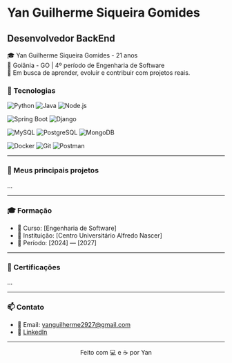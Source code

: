 
# Yan Guilherme Siqueira Gomides

## **Desenvolvedor BackEnd**

🎓 Yan Guilherme Siqueira Gomides -  21 anos  
📍 Goiânia - GO | 4º período de Engenharia de Software  
🚀 Em busca de aprender, evoluir e contribuir com projetos reais.



### 🧰 Tecnologias

![Python](https://img.shields.io/badge/Python-3776AB?style=for-the-badge&logo=python&logoColor=white)
![Java](https://img.shields.io/badge/Java-007396?style=for-the-badge&logo=java&logoColor=white)
![Node.js](https://img.shields.io/badge/Node.js-339933?style=for-the-badge&logo=nodedotjs&logoColor=white)

![Spring Boot](https://img.shields.io/badge/Spring_Boot-6DB33F?style=for-the-badge&logo=springboot&logoColor=white)
![Django](https://img.shields.io/badge/Django-092E20?style=for-the-badge&logo=django&logoColor=white)


![MySQL](https://img.shields.io/badge/MySQL-4479A1?style=for-the-badge&logo=mysql&logoColor=white)
![PostgreSQL](https://img.shields.io/badge/PostgreSQL-4169E1?style=for-the-badge&logo=postgresql&logoColor=white)
![MongoDB](https://img.shields.io/badge/MongoDB-4EA94B?style=for-the-badge&logo=mongodb&logoColor=white)


![Docker](https://img.shields.io/badge/Docker-2496ED?style=for-the-badge&logo=docker&logoColor=white)
![Git](https://img.shields.io/badge/Git-F05032?style=for-the-badge&logo=git&logoColor=white)
![Postman](https://img.shields.io/badge/Postman-FF6C37?style=for-the-badge&logo=postman&logoColor=white)


---

### 📂 Meus principais projetos

...



---

### 🎓 Formação

- 📘 Curso: [Engenharia de Software]
- 🏫 Instituição: [Centro Universitário Alfredo Nascer]
- 📅 Período: [2024] — [2027]

---

### 📜 Certificações

...

---

### 📫 Contato

- 📧 Email: yanguilherme2927@gmail.com
- 💼 [LinkedIn](https://www.linkedin.com/in/yan-guilherme-dev-backend)
---

<p align="center">
  Feito com 💻 e ☕ por Yan
</p>
